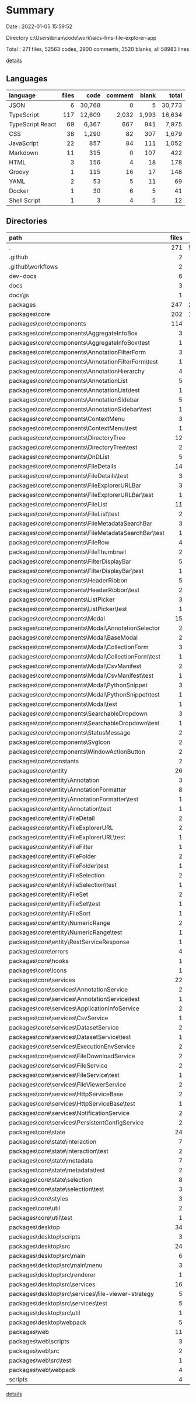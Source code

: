 # Summary

Date : 2022-01-05 15:59:52

Directory c:\Users\brian\code\work\aics-fms-file-explorer-app

Total : 271 files,  52563 codes, 2900 comments, 3520 blanks, all 58983 lines

[details](details.md)

## Languages
| language | files | code | comment | blank | total |
| :--- | ---: | ---: | ---: | ---: | ---: |
| JSON | 6 | 30,768 | 0 | 5 | 30,773 |
| TypeScript | 117 | 12,609 | 2,032 | 1,993 | 16,634 |
| TypeScript React | 69 | 6,367 | 667 | 941 | 7,975 |
| CSS | 38 | 1,290 | 82 | 307 | 1,679 |
| JavaScript | 22 | 857 | 84 | 111 | 1,052 |
| Markdown | 11 | 315 | 0 | 107 | 422 |
| HTML | 3 | 156 | 4 | 18 | 178 |
| Groovy | 1 | 115 | 16 | 17 | 148 |
| YAML | 2 | 53 | 5 | 11 | 69 |
| Docker | 1 | 30 | 6 | 5 | 41 |
| Shell Script | 1 | 3 | 4 | 5 | 12 |

## Directories
| path | files | code | comment | blank | total |
| :--- | ---: | ---: | ---: | ---: | ---: |
| . | 271 | 52,563 | 2,900 | 3,520 | 58,983 |
| .github | 2 | 53 | 5 | 11 | 69 |
| .github\workflows | 2 | 53 | 5 | 11 | 69 |
| dev-docs | 6 | 120 | 0 | 41 | 161 |
| docs | 3 | 561 | 33 | 89 | 683 |
| docs\js | 1 | 249 | 17 | 21 | 287 |
| packages | 247 | 20,920 | 2,821 | 3,323 | 27,064 |
| packages\core | 202 | 18,270 | 2,500 | 2,872 | 23,642 |
| packages\core\components | 114 | 7,868 | 817 | 1,236 | 9,921 |
| packages\core\components\AggregateInfoBox | 3 | 246 | 18 | 37 | 301 |
| packages\core\components\AggregateInfoBox\test | 1 | 113 | 10 | 23 | 146 |
| packages\core\components\AnnotationFilterForm | 3 | 414 | 53 | 78 | 545 |
| packages\core\components\AnnotationFilterForm\test | 1 | 297 | 35 | 59 | 391 |
| packages\core\components\AnnotationHierarchy | 4 | 97 | 11 | 23 | 131 |
| packages\core\components\AnnotationList | 5 | 417 | 51 | 66 | 534 |
| packages\core\components\AnnotationList\test | 1 | 170 | 23 | 20 | 213 |
| packages\core\components\AnnotationSidebar | 5 | 249 | 24 | 44 | 317 |
| packages\core\components\AnnotationSidebar\test | 1 | 82 | 0 | 14 | 96 |
| packages\core\components\ContextMenu | 3 | 180 | 19 | 20 | 219 |
| packages\core\components\ContextMenu\test | 1 | 51 | 7 | 10 | 68 |
| packages\core\components\DirectoryTree | 12 | 1,085 | 156 | 183 | 1,424 |
| packages\core\components\DirectoryTree\test | 2 | 422 | 46 | 73 | 541 |
| packages\core\components\DnDList | 5 | 170 | 17 | 25 | 212 |
| packages\core\components\FileDetails | 14 | 854 | 89 | 141 | 1,084 |
| packages\core\components\FileDetails\test | 3 | 202 | 23 | 36 | 261 |
| packages\core\components\FileExplorerURLBar | 3 | 199 | 23 | 31 | 253 |
| packages\core\components\FileExplorerURLBar\test | 1 | 42 | 8 | 11 | 61 |
| packages\core\components\FileList | 11 | 767 | 80 | 110 | 957 |
| packages\core\components\FileList\test | 2 | 237 | 18 | 27 | 282 |
| packages\core\components\FileMetadataSearchBar | 3 | 313 | 28 | 41 | 382 |
| packages\core\components\FileMetadataSearchBar\test | 1 | 143 | 18 | 21 | 182 |
| packages\core\components\FileRow | 4 | 262 | 37 | 54 | 353 |
| packages\core\components\FileThumbnail | 2 | 14 | 3 | 5 | 22 |
| packages\core\components\FilterDisplayBar | 5 | 338 | 32 | 52 | 422 |
| packages\core\components\FilterDisplayBar\test | 1 | 145 | 14 | 16 | 175 |
| packages\core\components\HeaderRibbon | 5 | 516 | 34 | 68 | 618 |
| packages\core\components\HeaderRibbon\test | 2 | 146 | 17 | 23 | 186 |
| packages\core\components\ListPicker | 3 | 215 | 26 | 39 | 280 |
| packages\core\components\ListPicker\test | 1 | 72 | 15 | 16 | 103 |
| packages\core\components\Modal | 15 | 1,171 | 84 | 168 | 1,423 |
| packages\core\components\Modal\AnnotationSelector | 2 | 89 | 6 | 16 | 111 |
| packages\core\components\Modal\BaseModal | 2 | 97 | 10 | 18 | 125 |
| packages\core\components\Modal\CollectionForm | 3 | 546 | 27 | 64 | 637 |
| packages\core\components\Modal\CollectionForm\test | 1 | 231 | 22 | 32 | 285 |
| packages\core\components\Modal\CsvManifest | 2 | 189 | 13 | 29 | 231 |
| packages\core\components\Modal\CsvManifest\test | 1 | 140 | 9 | 22 | 171 |
| packages\core\components\Modal\PythonSnippet | 3 | 133 | 13 | 21 | 167 |
| packages\core\components\Modal\PythonSnippet\test | 1 | 44 | 4 | 7 | 55 |
| packages\core\components\Modal\test | 1 | 52 | 6 | 9 | 67 |
| packages\core\components\SearchableDropdown | 3 | 135 | 14 | 20 | 169 |
| packages\core\components\SearchableDropdown\test | 1 | 68 | 7 | 11 | 86 |
| packages\core\components\StatusMessage | 2 | 111 | 4 | 12 | 127 |
| packages\core\components\SvgIcon | 2 | 42 | 4 | 7 | 53 |
| packages\core\components\WindowActionButton | 2 | 73 | 10 | 12 | 95 |
| packages\core\constants | 2 | 69 | 3 | 11 | 83 |
| packages\core\entity | 26 | 3,348 | 703 | 626 | 4,677 |
| packages\core\entity\Annotation | 3 | 226 | 32 | 39 | 297 |
| packages\core\entity\AnnotationFormatter | 8 | 219 | 30 | 54 | 303 |
| packages\core\entity\AnnotationFormatter\test | 1 | 89 | 11 | 26 | 126 |
| packages\core\entity\Annotation\test | 1 | 123 | 5 | 18 | 146 |
| packages\core\entity\FileDetail | 2 | 67 | 49 | 15 | 131 |
| packages\core\entity\FileExplorerURL | 2 | 676 | 68 | 69 | 813 |
| packages\core\entity\FileExplorerURL\test | 1 | 527 | 48 | 53 | 628 |
| packages\core\entity\FileFilter | 1 | 36 | 4 | 9 | 49 |
| packages\core\entity\FileFolder | 2 | 262 | 91 | 63 | 416 |
| packages\core\entity\FileFolder\test | 1 | 179 | 41 | 44 | 264 |
| packages\core\entity\FileSelection | 2 | 1,034 | 273 | 199 | 1,506 |
| packages\core\entity\FileSelection\test | 1 | 666 | 136 | 132 | 934 |
| packages\core\entity\FileSet | 2 | 275 | 57 | 55 | 387 |
| packages\core\entity\FileSet\test | 1 | 155 | 1 | 21 | 177 |
| packages\core\entity\FileSort | 1 | 20 | 4 | 5 | 29 |
| packages\core\entity\NumericRange | 2 | 505 | 91 | 110 | 706 |
| packages\core\entity\NumericRange\test | 1 | 352 | 59 | 71 | 482 |
| packages\core\entity\RestServiceResponse | 1 | 28 | 4 | 8 | 40 |
| packages\core\errors | 4 | 26 | 10 | 7 | 43 |
| packages\core\hooks | 1 | 36 | 4 | 7 | 47 |
| packages\core\icons | 1 | 6 | 12 | 3 | 21 |
| packages\core\services | 22 | 1,036 | 224 | 226 | 1,486 |
| packages\core\services\AnnotationService | 2 | 245 | 25 | 39 | 309 |
| packages\core\services\AnnotationService\test | 1 | 158 | 4 | 21 | 183 |
| packages\core\services\ApplicationInfoService | 2 | 17 | 12 | 7 | 36 |
| packages\core\services\CsvService | 1 | 27 | 4 | 7 | 38 |
| packages\core\services\DatasetService | 2 | 186 | 32 | 41 | 259 |
| packages\core\services\DatasetService\test | 1 | 89 | 11 | 19 | 119 |
| packages\core\services\ExecutionEnvService | 2 | 39 | 44 | 17 | 100 |
| packages\core\services\FileDownloadService | 2 | 49 | 14 | 11 | 74 |
| packages\core\services\FileService | 2 | 169 | 22 | 30 | 221 |
| packages\core\services\FileService\test | 1 | 84 | 3 | 11 | 98 |
| packages\core\services\FileViewerService | 2 | 10 | 12 | 4 | 26 |
| packages\core\services\HttpServiceBase | 2 | 220 | 29 | 52 | 301 |
| packages\core\services\HttpServiceBase\test | 1 | 36 | 0 | 8 | 44 |
| packages\core\services\NotificationService | 2 | 17 | 15 | 7 | 39 |
| packages\core\services\PersistentConfigService | 2 | 34 | 15 | 10 | 59 |
| packages\core\state | 24 | 5,569 | 694 | 676 | 6,939 |
| packages\core\state\interaction | 7 | 2,975 | 323 | 293 | 3,591 |
| packages\core\state\interaction\test | 2 | 1,561 | 103 | 130 | 1,794 |
| packages\core\state\metadata | 7 | 318 | 41 | 57 | 416 |
| packages\core\state\metadata\test | 2 | 145 | 9 | 19 | 173 |
| packages\core\state\selection | 8 | 2,144 | 327 | 292 | 2,763 |
| packages\core\state\selection\test | 3 | 1,258 | 139 | 163 | 1,560 |
| packages\core\styles | 3 | 105 | 1 | 32 | 138 |
| packages\core\util | 2 | 32 | 17 | 15 | 64 |
| packages\core\util\test | 1 | 21 | 9 | 11 | 41 |
| packages\desktop | 34 | 2,368 | 307 | 406 | 3,081 |
| packages\desktop\scripts | 3 | 84 | 20 | 15 | 119 |
| packages\desktop\src | 24 | 1,974 | 273 | 369 | 2,616 |
| packages\desktop\src\main | 6 | 182 | 26 | 39 | 247 |
| packages\desktop\src\main\menu | 3 | 88 | 3 | 14 | 105 |
| packages\desktop\src\renderer | 1 | 101 | 4 | 12 | 117 |
| packages\desktop\src\services | 16 | 1,676 | 239 | 314 | 2,229 |
| packages\desktop\src\services\file-viewer-strategy | 5 | 136 | 56 | 34 | 226 |
| packages\desktop\src\services\test | 5 | 816 | 129 | 178 | 1,123 |
| packages\desktop\src\util | 1 | 15 | 4 | 4 | 23 |
| packages\desktop\webpack | 5 | 220 | 7 | 20 | 247 |
| packages\web | 11 | 282 | 14 | 45 | 341 |
| packages\web\scripts | 3 | 69 | 6 | 20 | 95 |
| packages\web\src | 2 | 19 | 0 | 6 | 25 |
| packages\web\src\test | 1 | 6 | 0 | 2 | 8 |
| packages\web\webpack | 4 | 153 | 5 | 17 | 175 |
| scripts | 4 | 57 | 19 | 16 | 92 |

[details](details.md)
